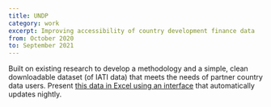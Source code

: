 ```yaml
---
title: UNDP
category: work
excerpt: Improving accessibility of country development finance data
from: October 2020
to: September 2021
---
```

Built on existing research to develop a methodology and a simple, clean downloadable dataset (of IATI data) that meets the needs of partner country data users. Present [this data in Excel using an interface](https://countrydata.iatistandard.org) that automatically updates nightly.
